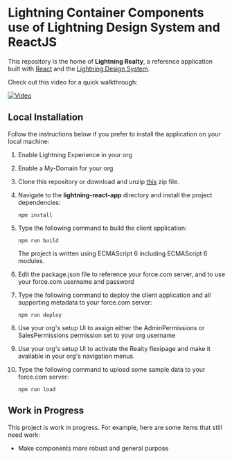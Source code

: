 # Lightning Container Components use of Lightning Design System and ReactJS 

This repository is the home of **Lightning Realty**, a reference application built with [React](http://facebook.github.io/react/) and the [Lightning Design System](http://www.lightningdesignsystem.com). 

Check out this video for a quick walkthrough:

[![Video](http://img.youtube.com/vi/UZtvQazYX8A/0.jpg)](http://www.youtube.com/watch?v=UZtvQazYX8A)

## Local Installation

Follow the instructions below if you prefer to install the application on your local machine:

1. Enable Lightning Experience in your org

1. Enable a My-Domain for your org

1. Clone this repository or download and unzip [this](https://github.com/ccoenraets/lightning-react-app/archive/master.zip) zip file.

1. Navigate to the **lightning-react-app** directory and install the project dependencies:

    ```
    npm install
    ```

1. Type the following command to build the client application:

    ```
    npm run build
    ```
    
    The project is written using ECMAScript 6 including ECMAScript 6 modules.

1. Edit the package.json file to reference your force.com server, and to use your force.com username and password

1. Type the following command to deploy the client application and all supporting metadata to your force.com server:
    
    ```
    npm run deploy
    ```    

1. Use your org's setup UI to assign either the AdminPermissions or SalesPermissions permission set to your org username

1. Use your org's setup UI to activate the Realty flexipage and make it available in your org's navigation menus.

1. Type the following command to upload some sample data to your force.com server:
    
    ```
    npm run load
    ```    

## Work in Progress

This project is work in progress. For example, here are some items that still need work:

- Make components more robust and general purpose


